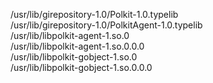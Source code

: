 /usr/lib/girepository-1.0/Polkit-1.0.typelib  
/usr/lib/girepository-1.0/PolkitAgent-1.0.typelib  
/usr/lib/libpolkit-agent-1.so.0  
/usr/lib/libpolkit-agent-1.so.0.0.0  
/usr/lib/libpolkit-gobject-1.so.0  
/usr/lib/libpolkit-gobject-1.so.0.0.0  
